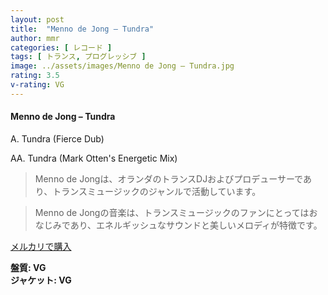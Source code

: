 ```yaml
---
layout: post
title:  "Menno de Jong – Tundra"
author: mmr
categories: [ レコード ]
tags: [ トランス, プログレッシブ ]
image: ../assets/images/Menno de Jong – Tundra.jpg
rating: 3.5
v-rating: VG
---
```


#### Menno de Jong – Tundra

A. Tundra (Fierce Dub)

AA. Tundra (Mark Otten's Energetic Mix)

> Menno de Jongは、オランダのトランスDJおよびプロデューサーであり、トランスミュージックのジャンルで活動しています。

> Menno de Jongの音楽は、トランスミュージックのファンにとってはおなじみであり、エネルギッシュなサウンドと美しいメロディが特徴です。

[メルカリで購入](https://jp.mercari.com/item/m64985374151)

<div class="mt-4 mb-4 d-flex align-items-center">
<strong class="mr-1">盤質: VG</strong>
</div>
<div class="mt-4 mb-4 d-flex align-items-center">
<strong class="mr-1">ジャケット: VG</strong>
</div>
